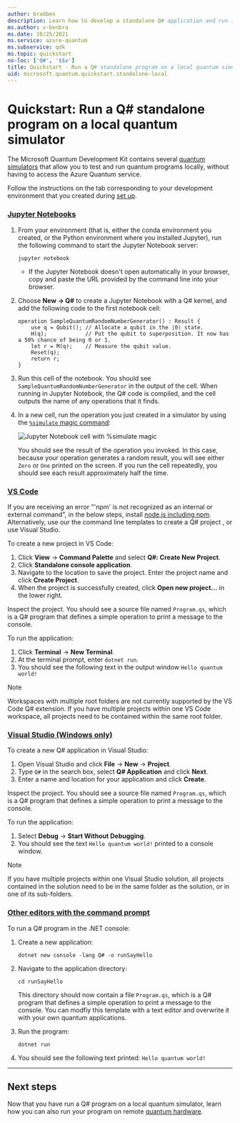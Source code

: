```yaml
---
author: bradben
description: Learn how to develop a standalone Q# application and run it on a local simulator.
ms.author: v-benbra
ms.date: 10/25/2021
ms.service: azure-quantum
ms.subservice: qdk
ms.topic: quickstart
no-loc: ['Q#', '$$v']
title: Quickstart - Run a Q# standalone program on a local quantum simulator
uid: microsoft.quantum.quickstart.standalone-local
---
```


# Quickstart: Run a Q# standalone program on a local quantum simulator

The Microsoft Quantum Development Kit contains several [quantum simulators](xref:microsoft.quantum.machines.overview) that allow you to test and run quantum programs locally, without having to access the Azure Quantum service.

Follow the instructions on the tab corresponding to your development environment that you created during [set up](xref:microsoft.quantum.install-qdk.overview.standalone).

### [Jupyter Notebooks](#tab/tabid-jupyter)

1. From your environment (that is, either the conda environment you created, or the Python environment where you installed Jupyter), run the following command to start the Jupyter Notebook server:

    ```shell
    jupyter notebook
    ```

    - If the Jupyter Notebook doesn't open automatically in your browser, copy and paste the URL provided by the command line into your browser.

1. Choose **New → Q#** to create a Jupyter Notebook with a Q# kernel, and add the following code to the first notebook cell:

    ```qsharp
    operation SampleQuantumRandomNumberGenerator() : Result {
        use q = Qubit(); // Allocate a qubit in the |0⟩ state.
        H(q);            // Put the qubit to superposition. It now has a 50% chance of being 0 or 1.
        let r = M(q);    // Measure the qubit value.
        Reset(q);
        return r;
    }
    ```

1. Run this cell of the notebook. You should see `SampleQuantumRandomNumberGenerator` in the output of the cell. When running in Jupyter Notebook, the Q# code is compiled, and the cell outputs the name of any operations that it finds.

1. In a new cell, run the operation you just created in a simulator by using the [`%simulate` magic command](xref:microsoft.quantum.iqsharp.magic-ref.simulate):

    ![Jupyter Notebook cell with %simulate magic](~/media/install-guide-jupyter-simulate.png)

    You should see the result of the operation you invoked. In this case, because your operation generates a random result, you will see either `Zero` or `One` printed on the screen. If you run the cell repeatedly, you should see each result approximately half the time.

### [VS Code](#tab/tabid-vscode)

If you are receiving an error "'npm' is not recognized as an internal or external command", in the below steps, install [node.js including npm](https://nodejs.org/en/?azure-portal=true). Alternatively, use our the command line templates to create a Q# project , or use Visual Studio.

To create a new project in VS Code:

1. Click **View** -> **Command Palette** and select **Q#: Create New Project**.
2. Click **Standalone console application**.
3. Navigate to the location to save the project. Enter the project name and click **Create Project**.
4. When the project is successfully created, click **Open new project...** in the lower right.

Inspect the project. You should see a source file named `Program.qs`, which is a Q# program that defines a simple operation to print a message to the console.

To run the application:

1. Click **Terminal** -> **New Terminal**.
2. At the terminal prompt, enter `dotnet run`.
3. You should see the following text in the output window `Hello quantum world!`

> [!NOTE]
> Workspaces with multiple root folders are not currently supported by the VS Code Q# extension. If you have multiple projects within one VS Code workspace, all projects need to be contained within the same root folder.

### [Visual Studio (Windows only)](#tab/tabid-vs)

To create a new Q# application in Visual Studio:

1. Open Visual Studio and click **File** -> **New** -> **Project**.
2. Type `Q#` in the search box, select **Q# Application** and click **Next**.
3. Enter a name and location for your application and click **Create**.

Inspect the project. You should see a source file named `Program.qs`, which is a Q# program that defines a simple operation to print a message to the console.

To run the application:

1. Select **Debug** -> **Start Without Debugging**.
2. You should see the text `Hello quantum world!` printed to a console window.

> [!NOTE]
> If you have multiple projects within one Visual Studio solution, all projects contained in the solution need to be in the same folder as the solution, or in one of its sub-folders.  

### [Other editors with the command prompt](#tab/tabid-cmdline)

To run a Q# program in the .NET console:

1. Create a new application:

    ```dotnetcli
    dotnet new console -lang Q# -o runSayHello
    ```

1. Navigate to the application directory:

    ```dotnetcli
    cd runSayHello
    ```

    This directory should now contain a file `Program.qs`, which is a Q# program that defines a simple operation to print a message to the console. You can modfiy this template with a text editor and overwrite it with your own quantum applications.

1. Run the program:

    ```dotnetcli
    dotnet run
    ```

1. You should see the following text printed: `Hello quantum world!`

***

## Next steps

Now that you have run a Q# program on a local quantum simulator, learn how you can also run your program on remote [quantum hardware](xref:microsoft.quantum.quickstart.standalone-hardware).
